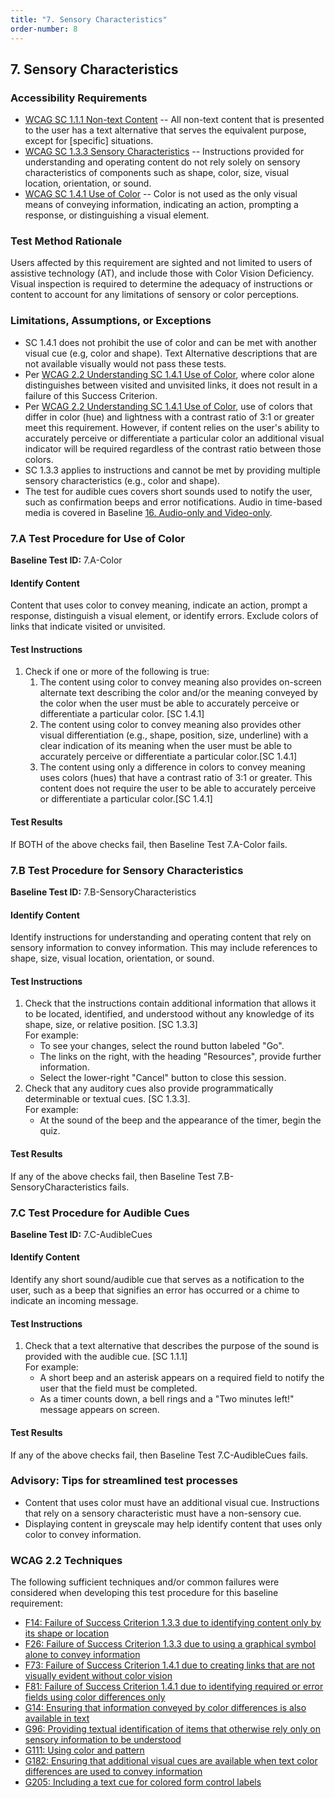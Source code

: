 ```yaml
---
title: "7. Sensory Characteristics"
order-number: 8
---
```

## 7. Sensory Characteristics

### Accessibility Requirements


-   [WCAG SC 1.1.1 Non-text Content](https://www.w3.org/WAI/WCAG22/Understanding/non-text-content) -- All non-text content that is presented to the user has a text alternative that serves the equivalent purpose, except for [specific] situations.
-   [WCAG SC 1.3.3 Sensory Characteristics](https://www.w3.org/WAI/WCAG22/Understanding/sensory-characteristics) -- Instructions provided for understanding and operating content do not rely solely on sensory characteristics of components such as shape, color, size, visual location, orientation, or sound.
-   [WCAG SC 1.4.1 Use of Color](https://www.w3.org/WAI/WCAG22/Understanding/use-of-color) -- Color is not used as the only visual means of conveying information, indicating an action, prompting a response, or distinguishing a visual element.



### Test Method Rationale

Users affected by this requirement are sighted and not limited to users of assistive technology (AT), and include those with Color Vision Deficiency. Visual inspection is required to determine the adequacy of instructions or content to account for any limitations of sensory or color perceptions.

### Limitations, Assumptions, or Exceptions

-   SC 1.4.1 does not prohibit the use of color and can be met with another visual cue (e.g, color and shape). Text Alternative descriptions that are not available visually would not pass these tests.
-   Per [WCAG 2.2 Understanding SC 1.4.1 Use of Color](https://www.w3.org/WAI/WCAG22/Understanding/use-of-color), where color alone distinguishes between visited and unvisited links, it does not result in a failure of this Success Criterion. 
-   Per [WCAG 2.2 Understanding SC 1.4.1 Use of Color](https://www.w3.org/WAI/WCAG22/Understanding/use-of-color), use of colors that differ in color (hue) and lightness with a contrast ratio of 3:1 or greater meet this requirement. However, if content relies on the user's ability to accurately perceive or differentiate a particular color an additional visual indicator will be required regardless of the contrast ratio between those colors.
-   SC 1.3.3 applies to instructions and cannot be met by providing multiple sensory characteristics (e.g., color and shape).
-   The test for audible cues covers short sounds used to notify the user, such as confirmation beeps and error notifications. Audio in time-based media is covered in Baseline [16. Audio-only and Video-only](../16AudioVideo.md).

### 7.A Test Procedure for Use of Color

**Baseline Test ID:** 7.A-Color
#### Identify Content
<p id="7aIC">Content that uses color to convey meaning, indicate an action, prompt a response, distinguish a visual element, or identify errors. Exclude colors of links that indicate visited or unvisited.</p>

#### Test Instructions
<ol id="7aTI">
    <li id="7aTI-1">Check if one or more of the following is true:
    <ol>
        <li id="7aTI-1i">The content using color to convey meaning also provides on-screen alternate text describing the color and/or the meaning conveyed by the color when the user must be able to accurately perceive or differentiate a particular color. [SC 1.4.1]</li>
        <li id="7aTI-1ii">The content using color to convey meaning also provides other visual differentiation (e.g., shape, position, size, underline) with a clear indication of its meaning when the user must be able to accurately perceive or differentiate a particular color.[SC 1.4.1]</li>
        <li id="7aTI-1iii">The content using only a difference in colors to convey meaning uses colors (hues) that have a contrast ratio of 3:1 or greater. This content does not require the user to be able to accurately perceive or differentiate a particular color.[SC 1.4.1]</li>
    </ol></li>
</ol>

#### Test Results
<p id="7aTR">If BOTH of the above checks fail, then Baseline Test 7.A-Color fails.</p>

### 7.B Test Procedure for Sensory Characteristics
**Baseline Test ID:** 7.B-SensoryCharacteristics
#### Identify Content
<p id="7bIC">Identify instructions for understanding and operating content that rely on sensory information to convey information. This may include references to shape, size, visual location, orientation, or sound.</p>

#### Test Instructions
<ol id="7bTI">
    <li id="7bTI-1">Check that the instructions contain additional information that allows it to be located, identified, and understood without any knowledge of its shape, size, or relative position. [SC 1.3.3]<br>
    For example:
        <ul>
            <li>To see your changes, select the round button labeled "Go".</li>
            <li>The links on the right, with the heading "Resources", provide further information.</li>
            <li>Select the lower-right "Cancel" button to close this session.</li>
        </ul>
    </li>
    <li id="7bTI-2">Check that any auditory cues also provide programmatically determinable or textual cues. [SC 1.3.3].<br>
    For example:
        <ul>
            <li>At the sound of the beep and the appearance of the timer, begin the quiz.</li>
        </ul>
    </li>
</ol>

#### Test Results
<p id="7bTR">If any of the above checks fail, then Baseline Test 7.B-SensoryCharacteristics fails.</p>

### 7.C Test Procedure for Audible Cues
**Baseline Test ID:** 7.C-AudibleCues
#### Identify Content
<p id="7cIC">Identify any short sound/audible cue that serves as a notification to the user, such as a beep that signifies an error has occurred or a chime to indicate an incoming message.</p>

#### Test Instructions
<ol id="7cTI">
    <li id="7cTI-1">Check that a text alternative that describes the purpose of the sound is provided with the audible cue. [SC 1.1.1]<br>
    For example:
        <ul>
            <li>A short beep and an asterisk appears on a required field to notify the user that the field must be completed. </li>
            <li>As a timer counts down, a bell rings and a "Two minutes left!" message appears on screen.</li>
        </ul>
    </li>
</ol>

#### Test Results
<p id="7cTR">If any of the above checks fail, then Baseline Test 7.C-AudibleCues fails.</p>

### Advisory: Tips for streamlined test processes

-   Content that uses color must have an additional visual cue. Instructions that rely on a sensory characteristic must have a non-sensory cue. 
-   Displaying content in greyscale may help identify content that uses only color to convey information.

### WCAG 2.2 Techniques

The following sufficient techniques and/or common failures were considered when developing this test procedure for this baseline requirement:
-   [F14: Failure of Success Criterion 1.3.3 due to identifying content only by its shape or location](https://www.w3.org/WAI/WCAG22/Techniques/failures/F14)
-   [F26: Failure of Success Criterion 1.3.3 due to using a graphical symbol alone to convey information](https://www.w3.org/WAI/WCAG22/Techniques/failures/F26)
-   [F73: Failure of Success Criterion 1.4.1 due to creating links that are not visually evident without color vision](https://www.w3.org/WAI/WCAG22/Techniques/failures/F73)
-   [F81: Failure of Success Criterion 1.4.1 due to identifying required or error fields using color differences only](https://www.w3.org/WAI/WCAG22/Techniques/failures/F81)
-   [G14: Ensuring that information conveyed by color differences is also available in text](https://www.w3.org/WAI/WCAG22/Techniques/general/G14)
-   [G96: Providing textual identification of items that otherwise rely only on sensory information to be understood](https://www.w3.org/WAI/WCAG22/Techniques/general/G96)
-   [G111: Using color and pattern](https://www.w3.org/WAI/WCAG22/Techniques/general/G111)
-   [G182: Ensuring that additional visual cues are available when text color differences are used to convey information](https://www.w3.org/WAI/WCAG22/Techniques/general/G182)
-   [G205: Including a text cue for colored form control labels](https://www.w3.org/WAI/WCAG22/Techniques/general/G205)

    

   
